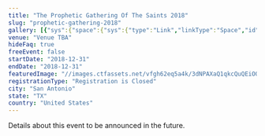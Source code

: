 ```yaml
---
title: "The Prophetic Gathering Of The Saints 2018"
slug: "prophetic-gathering-2018"
gallery: [{"sys":{"space":{"sys":{"type":"Link","linkType":"Space","id":"vfgh62eq5a4k"}},"id":"2LSFtcodxuu0WykCAKUkMi","type":"Asset","createdAt":"2018-07-09T23:08:02.398Z","updatedAt":"2018-07-09T23:08:02.398Z","environment":{"sys":{"id":"master","type":"Link","linkType":"Environment"}},"revision":1,"locale":"en-US"},"fields":{"title":"people-jump-backlit-beach-1000445","description":"silhouette of ecstatic people jumping above beach at sunset","file":{"url":"//images.ctfassets.net/vfgh62eq5a4k/2LSFtcodxuu0WykCAKUkMi/9f5c29a5359e78bf81a0ecfa50b6f177/people-jump-backlit-beach-1000445.jpg","details":{"size":204600,"image":{"width":1600,"height":900}},"fileName":"people-jump-backlit-beach-1000445.jpg","contentType":"image/jpeg"}}},{"sys":{"space":{"sys":{"type":"Link","linkType":"Space","id":"vfgh62eq5a4k"}},"id":"3dNPAXaQ1qkcQuQEiOQs4S","type":"Asset","createdAt":"2018-07-27T12:24:10.203Z","updatedAt":"2018-07-27T12:24:10.203Z","environment":{"sys":{"id":"master","type":"Link","linkType":"Environment"}},"revision":1,"locale":"en-US"},"fields":{"title":"Fireworks display","description":"photo by Ray Hennessy on Unsplash","file":{"url":"//images.ctfassets.net/vfgh62eq5a4k/3dNPAXaQ1qkcQuQEiOQs4S/7688f01fa99d7d62dd2dffa6fcb13928/ray-hennessy-299620-unsplash__1_.jpg","details":{"size":568328,"image":{"width":2001,"height":1330}},"fileName":"ray-hennessy-299620-unsplash (1).jpg","contentType":"image/jpeg"}}},{"sys":{"space":{"sys":{"type":"Link","linkType":"Space","id":"vfgh62eq5a4k"}},"id":"4zhaw28LUskg0esWuc8CuU","type":"Asset","createdAt":"2018-07-31T00:37:43.990Z","updatedAt":"2018-07-31T00:37:43.990Z","environment":{"sys":{"id":"master","type":"Link","linkType":"Environment"}},"revision":1,"locale":"en-US"},"fields":{"title":"air force skydivers jumping","description":"air force skydivers jumping","file":{"url":"//images.ctfassets.net/vfgh62eq5a4k/4zhaw28LUskg0esWuc8CuU/3b2ae58fbff60ba87833b9514bf4313f/aerial-air-airforce-38523.jpg","details":{"size":220133,"image":{"width":1400,"height":933}},"fileName":"aerial-air-airforce-38523.jpg","contentType":"image/jpeg"}}},{"sys":{"space":{"sys":{"type":"Link","linkType":"Space","id":"vfgh62eq5a4k"}},"id":"keFr74NliSc4QwCI6yYQc","type":"Asset","createdAt":"2018-07-02T17:32:42.604Z","updatedAt":"2018-07-02T17:32:42.604Z","environment":{"sys":{"id":"master","type":"Link","linkType":"Environment"}},"revision":1,"locale":"en-US"},"fields":{"title":"woman dancing in a field at sunset","description":"woman dancing in a field at sunset","file":{"url":"//images.ctfassets.net/vfgh62eq5a4k/keFr74NliSc4QwCI6yYQc/6f6939a8afb760d865ebdf216c6e727a/andressa-voltolini-202193-unsplash.jpg","details":{"size":235731,"image":{"width":1280,"height":853}},"fileName":"andressa-voltolini-202193-unsplash.jpg","contentType":"image/jpeg"}}}]
venue: "Venue TBA"
hideFaq: true
freeEvent: false
startDate: "2018-12-31"
endDate: "2018-12-31"
featuredImage: "//images.ctfassets.net/vfgh62eq5a4k/3dNPAXaQ1qkcQuQEiOQs4S/7688f01fa99d7d62dd2dffa6fcb13928/ray-hennessy-299620-unsplash__1_.jpg"
registrationType: "Registration is Closed"
city: "San Antonio"
state: "TX"
country: "United States"
---
```

Details about this event to be announced in the future.
